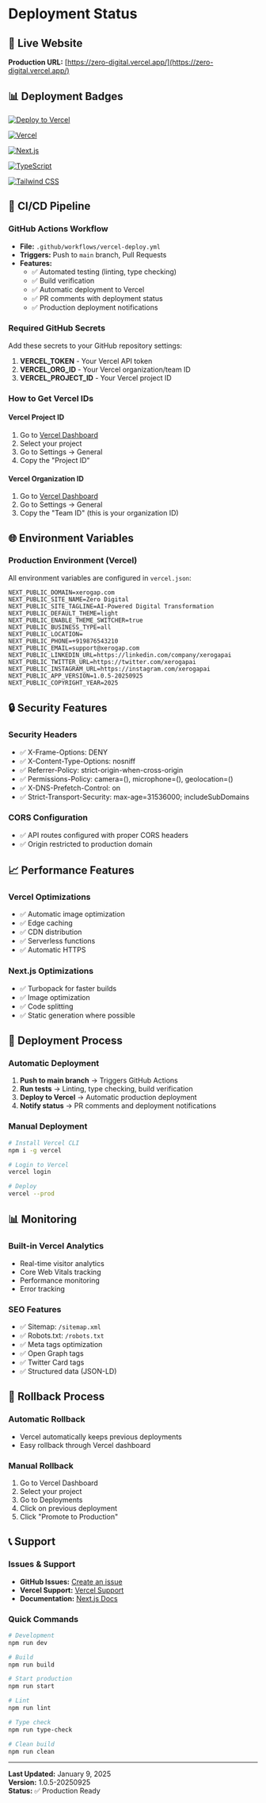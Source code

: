 # Deployment Status

## 🚀 Live Website
**Production URL:** [https://zero-digital.vercel.app/](https://zero-digital.vercel.app/)

## 📊 Deployment Badges

[![Deploy to Vercel](https://vercel.com/button)](https://vercel.com/new/clone?repository-url=https://github.com/manizvlabs/zero-digital-website)

[![Vercel](https://img.shields.io/badge/vercel-%23000000.svg?style=for-the-badge&logo=vercel&logoColor=white)](https://zero-digital.vercel.app/)

[![Next.js](https://img.shields.io/badge/Next.js-000000?style=for-the-badge&logo=next.js&logoColor=white)](https://nextjs.org/)

[![TypeScript](https://img.shields.io/badge/TypeScript-007ACC?style=for-the-badge&logo=typescript&logoColor=white)](https://www.typescriptlang.org/)

[![Tailwind CSS](https://img.shields.io/badge/Tailwind_CSS-38B2AC?style=for-the-badge&logo=tailwind-css&logoColor=white)](https://tailwindcss.com/)

## 🔧 CI/CD Pipeline

### GitHub Actions Workflow
- **File:** `.github/workflows/vercel-deploy.yml`
- **Triggers:** Push to `main` branch, Pull Requests
- **Features:**
  - ✅ Automated testing (linting, type checking)
  - ✅ Build verification
  - ✅ Automatic deployment to Vercel
  - ✅ PR comments with deployment status
  - ✅ Production deployment notifications

### Required GitHub Secrets
Add these secrets to your GitHub repository settings:

1. **VERCEL_TOKEN** - Your Vercel API token
2. **VERCEL_ORG_ID** - Your Vercel organization/team ID
3. **VERCEL_PROJECT_ID** - Your Vercel project ID

### How to Get Vercel IDs

#### Vercel Project ID
1. Go to [Vercel Dashboard](https://vercel.com/dashboard)
2. Select your project
3. Go to Settings → General
4. Copy the "Project ID"

#### Vercel Organization ID
1. Go to [Vercel Dashboard](https://vercel.com/dashboard)
2. Go to Settings → General
3. Copy the "Team ID" (this is your organization ID)

## 🌐 Environment Variables

### Production Environment (Vercel)
All environment variables are configured in `vercel.json`:

```env
NEXT_PUBLIC_DOMAIN=xerogap.com
NEXT_PUBLIC_SITE_NAME=Zero Digital
NEXT_PUBLIC_SITE_TAGLINE=AI-Powered Digital Transformation
NEXT_PUBLIC_DEFAULT_THEME=light
NEXT_PUBLIC_ENABLE_THEME_SWITCHER=true
NEXT_PUBLIC_BUSINESS_TYPE=all
NEXT_PUBLIC_LOCATION=
NEXT_PUBLIC_PHONE=+919876543210
NEXT_PUBLIC_EMAIL=support@xerogap.com
NEXT_PUBLIC_LINKEDIN_URL=https://linkedin.com/company/xerogapai
NEXT_PUBLIC_TWITTER_URL=https://twitter.com/xerogapai
NEXT_PUBLIC_INSTAGRAM_URL=https://instagram.com/xerogapai
NEXT_PUBLIC_APP_VERSION=1.0.5-20250925
NEXT_PUBLIC_COPYRIGHT_YEAR=2025
```

## 🔒 Security Features

### Security Headers
- ✅ X-Frame-Options: DENY
- ✅ X-Content-Type-Options: nosniff
- ✅ Referrer-Policy: strict-origin-when-cross-origin
- ✅ Permissions-Policy: camera=(), microphone=(), geolocation=()
- ✅ X-DNS-Prefetch-Control: on
- ✅ Strict-Transport-Security: max-age=31536000; includeSubDomains

### CORS Configuration
- ✅ API routes configured with proper CORS headers
- ✅ Origin restricted to production domain

## 📈 Performance Features

### Vercel Optimizations
- ✅ Automatic image optimization
- ✅ Edge caching
- ✅ CDN distribution
- ✅ Serverless functions
- ✅ Automatic HTTPS

### Next.js Optimizations
- ✅ Turbopack for faster builds
- ✅ Image optimization
- ✅ Code splitting
- ✅ Static generation where possible

## 🚀 Deployment Process

### Automatic Deployment
1. **Push to main branch** → Triggers GitHub Actions
2. **Run tests** → Linting, type checking, build verification
3. **Deploy to Vercel** → Automatic production deployment
4. **Notify status** → PR comments and deployment notifications

### Manual Deployment
```bash
# Install Vercel CLI
npm i -g vercel

# Login to Vercel
vercel login

# Deploy
vercel --prod
```

## 📊 Monitoring

### Built-in Vercel Analytics
- Real-time visitor analytics
- Core Web Vitals tracking
- Performance monitoring
- Error tracking

### SEO Features
- ✅ Sitemap: `/sitemap.xml`
- ✅ Robots.txt: `/robots.txt`
- ✅ Meta tags optimization
- ✅ Open Graph tags
- ✅ Twitter Card tags
- ✅ Structured data (JSON-LD)

## 🔄 Rollback Process

### Automatic Rollback
- Vercel automatically keeps previous deployments
- Easy rollback through Vercel dashboard

### Manual Rollback
1. Go to Vercel Dashboard
2. Select your project
3. Go to Deployments
4. Click on previous deployment
5. Click "Promote to Production"

## 📞 Support

### Issues & Support
- **GitHub Issues:** [Create an issue](https://github.com/manizvlabs/zero-digital-website/issues)
- **Vercel Support:** [Vercel Support](https://vercel.com/support)
- **Documentation:** [Next.js Docs](https://nextjs.org/docs)

### Quick Commands
```bash
# Development
npm run dev

# Build
npm run build

# Start production
npm run start

# Lint
npm run lint

# Type check
npm run type-check

# Clean build
npm run clean
```

---

**Last Updated:** January 9, 2025  
**Version:** 1.0.5-20250925  
**Status:** ✅ Production Ready
